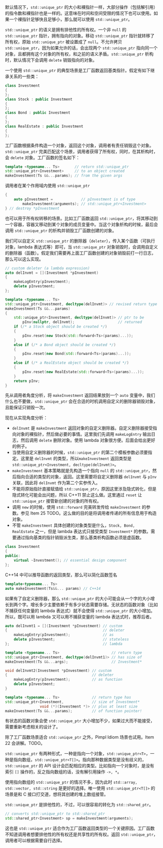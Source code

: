默认情况下，`std::unique_ptr` 的大小和裸指针一样，大部分操作（包括解引用）的指令数和裸指针也是一样的。这意味在时间和空间受限的情况下也可以使用。如果一个裸指针足够快且足够小，那么就可以使用 `std::unique_ptr`。

`std::unique_ptr` 的语义是拥有排他性的所有权。一个非 `null` 的 `std::unique_ptr` 指针，拥有指向的对象。移动 `std::unique_ptr` 指针就转移了所有权，原始 `std::unique_ptr` 被设置成了 `null`。不允许拷贝 `std::unique_ptr`，因为如果允许的话，会出现两个 `std::unique_ptr` 指向同一个对象，且都拥有这个对象的所有权，和之前的语义矛盾。`std::unique_ptr` 析构时，默认情况下会调用 `delete` 销毁指向的对象。

一个使用 `std::unique_ptr` 的典型场景是工厂函数返回基类指针。假定有如下继承关系的一些类：
```cpp
class Investment
{
};
class Stock : public Investment
{
};
class Bond : public Investment
{
};
class RealEstate : public Investment
{
};
```
工厂函数根据条件构造一个对象，返回这个对象，调用者有责任销毁这个对象。`std::unique_ptr` 完美匹配这个场景，调用者获得了所有权，同时，在其析构时，会 `delete` 对象。工厂函数的签名如下：
```cpp
template <typename... Ts>       // return std::unique_ptr
std::unique_ptr<Investment>     // to an object created
makeInvestment(Ts &&...params); // from the given args
```
调用者在某个作用域内使用 `std::unique_ptr`
```cpp
{
    auto pInvestment =             // pInvestment is of type
        makeInvestment(arguments); // std::unique_ptr<Investment>
} // destroy *pInvestment
```

也可以用于所有权转移的场景。比如工厂函数返回 `std::unique_ptr`，将其移动到一个容器，容器又移动到某个对象的成员变量中。当这个对象析构的时候，最后会调用 `std::unique_ptr` 的析构并销毁工厂函数创建的对象。

我们可以自定义 `std::unique_ptr` 的删除器（`deleter`），传入某个函数（可执行对象，lambda 表达式等）即可，当 `std::unique_ptr` 对象销毁时，会调用自定义的删除器（函数）。假定我们需要再上面工厂函数创建的对象销毁前打一行日志，那么可以这么实现。
```cpp
// custom deleter (a lambda expression)
auto delInvmt = [](Investment *pInvestment)
{
    makeLogEntry(pInvestment);
    delete pInvestment;
};

template <typename... Ts>
std::unique_ptr<Investment, decltype(delInvmt)> // revised return type
makeInvestment(Ts &&...params)
{
    std::unique_ptr<Investment, decltype(delInvmt)> // ptr to be
        pInv(nullptr, delInvmt);                    // returned
    if (/* a Stock object should be created */)
    {
        pInv.reset(new Stock(std::forward<Ts>(params)...));
    }
    else if (/* a Bond object should be created */)
    {
        pInv.reset(new Bond(std::forward<Ts>(params)...));
    }
    else if (/* a RealEstate object should be created */)
    {
        pInv.reset(new RealEstate(std::forward<Ts>(params)...));
    }
    return pInv;
}
```
先从调用者角度分析，将 `makeInvestment` 返回结果放到一个 `auto` 变量中，我们什么也不要做，`std::unique_ptr` 会在合适的时机调用自定义的删除器销毁对象，且能保证只销毁一次。

现在从实现角度分析：
* `delInvmt` 是 `makeInvestment` 返回对象的自定义删除器。自定义删除器接受指向对象的裸指针，然后做必要的事情。这里我们先调用 `makeLogEntry` 输出日志，然后调用 `delete` 删除对象。使用 lambda 对象很方便。后面会给出更好的例子。
* 当使用自定义删除器的时候，`std::unique_ptr` 的第二个模板参数必须要指定。这里是 `delInvmt` 的类型，所以`makeInvestment` 返回类型是 `std::unique_ptr<Investment, decltype(delInvmt)>`。
* `makeInvestment` 基本策略就是先构造一个指向 `null` 的 `std::unique_ptr`，然后指向合适的类型的对象，返回。这里需要将自定义删除器 `delInvmt` 与 `pInv` 关联，因此将 `delInvmt` 作为第二个实参传入。
* 不能将原始指针直接赋值给 `std::unique_ptr`，原因这里涉及隐式转化，但是隐式转化可能会出问题，所以 C++11 禁止这么做。这里通过 `reset` 让 `std::unique_ptr` 接管新创建的对象的所有权。
* 调用 `new` 的时候，使用 `std::forward` 完美转发传给 `makeInvestment` 的参数。参见 Item 25 TODO。这么做的目的是将调用者传递的所有信息用于构造对象。
* 不管 `makeInvestment` 具体创建的对象类型是什么，`Stock, Bond, RealEstate` 之一，但是 lambda 表达式只接受类型 `Investment*` 的参数。需要通过指向基类的指针销毁派生类，那么基类析构函数必须是虚函数。
```cpp
class Investment
{
public:
    virtual ~Investment(); // essential design component
};
```
C++14 中可以推导函数的返回类型，那么可以简化函数签名
```cpp
template<typename... Ts>
auto makeInvestment(Ts&&... params) // C++14
```

如果有了自定义删除器，那么 `std::unique_ptr` 的大小可能会从一个字的大小增长到两个字。增长多少主要依赖于有多少状态需要存储。无状态的函数对象（比如不捕获任何变量的 lambda 表达式）就不会使得 `std::unique_ptr` 的大小增加。所以，既可以用 lambda 又可以用不捕获变量的 lambda 表达式时，推荐后者。
```cpp
auto delInvmt1 = [](Investment *pInvestment) // custom
{                                            // deleter
    makeLogEntry(pInvestment);               // as
    delete pInvestment;                      // stateless
};                                           // lambda

template <typename... Ts>                        // return type
std::unique_ptr<Investment, decltype(delInvmt1)> // has size of
makeInvestment(Ts &&...args);                    // Investment*

void delInvmt2(Investment *pInvestment) // custom
{                                       // deleter
    makeLogEntry(pInvestment);          // as function
    delete pInvestment;
}

template <typename... Ts>               // return type has
std::unique_ptr<Investment,             // size of Investment*
                void (*)(Investment *)> // plus at least size
makeInvestment(Ts &&...params);         // of function pointer!
```
有状态的函数对象会使 `std::unique_ptr` 大小增加不少，如果过大而不能接受，需要重新考虑相关的设计了。

除了工厂函数场景适合 `std::unique_ptr` 之外，Pimpl Idiom 场景也试用。Item 22 会讲解。TODO。

`std::unique_ptr` 有两种形式，一种是指向一个对象，`std::unique_ptr<T>`，一种是指向数组，`std::unique_ptr<T[]>`。指向那种数据类型是没有歧义的，`std::unique_ptr` 的 API 设计会匹配相应的类型。比如指向一个对象时，是没有索引 `[]` 操作的，反之指向数组的话，没有解引用操作 `->, *`。

使用指向数组的 `std::unique_ptr` 的情况不多，因为此时 `std::array, std::vector, std::string` 是更好的选择。唯一使用 `std::unique_ptr<T[]>` 的场景是和 C 接口打交道，想将其创建的堆上数组接管。

`std::unique_ptr` 是排他性的，不过，可以很容易的转化为 `std::shared_ptr`。
```cpp
// converts std::unique_ptr to std::shared_ptr
std::shared_ptr<Investment> sp = makeInvestment(arguments);
```
这也是 `std::unique_ptr` 适合作为工厂函数返回类型的一个关键原因。工厂函数不知道调用者想要排他性的所有权还是共享性的所有权。返回 `std::unique_ptr`，调用者可以根据需要自行选择。
